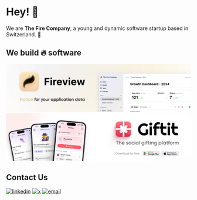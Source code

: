 # Hey! 👋

We are **The Fire Company**, a young and dynamic software startup based in Switzerland. 🚀

## We build 🔥 software

[![fireview](profile/assets/fireview.png)](https://fireview.dev)
[![giftit](profile/assets/giftit.png)](https://giftit.social)

## Contact Us

[![linkedin](https://img.shields.io/badge/linkedin-a?logo=linkedin&style=for-the-badge&color=blue&labelColor=blue)](https://www.linkedin.com/showcase/fireviewdev)
[![x](https://img.shields.io/badge/@fireviewdev-a?logo=x&style=for-the-badge&color=gray&labelColor=gray)](https://twitter.com/fireviewdev)
[![email](https://img.shields.io/badge/info@firecompany%2Eco-a?logo=gmail&style=for-the-badge&color=white&labelColor=white)](mailto:info@firecompany.co)
